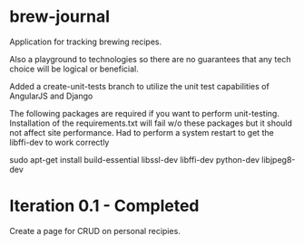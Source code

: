 # brew-journal
Application for tracking brewing recipes.

Also a playground to technologies so there are no guarantees that any tech choice will be logical or beneficial.

Added a create-unit-tests branch to utilize the unit test capabilities of AngularJS and Django

The following packages are required if you want to perform unit-testing. Installation of the requirements.txt
will fail w/o these packages but it should not affect site performance. Had to perform a system restart to get
the libffi-dev to work correctly

sudo apt-get install build-essential libssl-dev libffi-dev python-dev libjpeg8-dev

# Iteration 0.1 - Completed
Create a page for CRUD on personal recipies.
